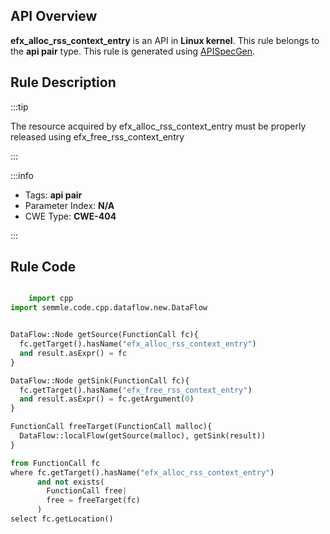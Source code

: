 ---
---


## API Overview
**efx_alloc_rss_context_entry** is an API in **Linux kernel**. This rule belongs to the **api pair** type. This rule is generated using [APISpecGen](../../tools/APISpecGen).
## Rule Description

:::tip

The resource acquired by efx_alloc_rss_context_entry must be properly released using efx_free_rss_context_entry

:::

:::info

- Tags: **api pair**
- Parameter Index: **N/A**
- CWE Type: **CWE-404**

:::

## Rule Code
```python

    import cpp
import semmle.code.cpp.dataflow.new.DataFlow


DataFlow::Node getSource(FunctionCall fc){
  fc.getTarget().hasName("efx_alloc_rss_context_entry")
  and result.asExpr() = fc
}

DataFlow::Node getSink(FunctionCall fc){
  fc.getTarget().hasName("efx_free_rss_context_entry")
  and result.asExpr() = fc.getArgument(0)
}

FunctionCall freeTarget(FunctionCall malloc){
  DataFlow::localFlow(getSource(malloc), getSink(result))
}

from FunctionCall fc
where fc.getTarget().hasName("efx_alloc_rss_context_entry")
      and not exists(
        FunctionCall free| 
        free = freeTarget(fc)
      )
select fc.getLocation()

    
```